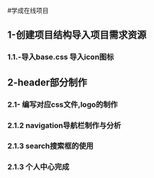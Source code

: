 #学成在线项目
## 1-创建项目结构导入项目需求资源

### 1.1.-导入base.css 导入icon图标

## 2-header部分制作
### 2.1- 编写对应css文件,logo的制作
### 2.1.2 navigation导航栏制作与分析
### 2.1.3 search搜索框的使用
### 2.1.3 个人中心完成